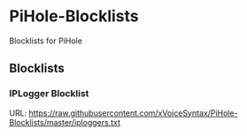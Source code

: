 # PiHole-Blocklists
Blocklists for PiHole

## Blocklists

### IPLogger Blocklist

URL: https://raw.githubusercontent.com/xVoiceSyntax/PiHole-Blocklists/master/iploggers.txt
